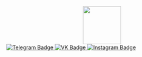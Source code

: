 <div id="header" align="center">
  <img src="https://media.giphy.com/media/L1R1tvI9svkIWwpVYr/giphy.gif?cid=790b7611e0jq24wzerbeg8qorrhftvwyxpx554e9652g1kei&ep=v1_gifs_search&rid=giphy.gif&ct=g" width="100"/>
</div>
<div id="badges">
  <a href="https://t.me/darht_vadr">
    <img src="https://img.shields.io/badge/Telegram-blue?logo=telegram&color=%2326A5E4&logoColor=white&style=flat-square" alt="Telegram Badge"/>
  </a>
  <a href="https://vk.com/darht_vadr">
    <img src="https://img.shields.io/badge/Vkontakte-blue?logo=vk&color=%230077FF&logoColor=white&style=flat-square" alt="VK Badge"/>
  </a>
  <a href="https://www.instagram.com/darht_vadr">
    <img src="https://img.shields.io/badge/Instagram-rose?logo=instagram&logoColor=%23E4405F&color=white&logoColor=white&style=flat-square" alt="Instagram Badge"/>
  </a>
</div>
